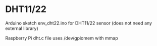 # DHT11/22
Arduino sketch env_dht22.ino for DHT11/22 sensor (does not need any external library)

Raspberry Pi dht.c file uses /dev/gpiomem with mmap
